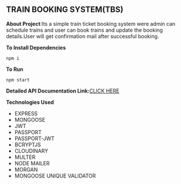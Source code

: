 ## TRAIN BOOKING SYSTEM(TBS)

**About Project**:Its a simple train ticket booking system were admin can schedule trains and user can book trains and update the booking details.User will get confirmation mail after successful booking.




**To Install Dependencies**

    npm i
**To Run**

    npm start


   **Detailed API Documentation Link:**[CLICK HERE](https://documenter.getpostman.com/view/11110002/T17DfoQL?version=latest)    

**Technologies Used**

 - EXPRESS
 - MONGOOSE
 - JWT
 - PASSPORT
 - PASSPORT-JWT
 - BCRYPTJS
 - CLOUDINARY
 - MULTER
 - NODE MAILER
 - MORGAN
 - MONGOOSE UNIQUE VALIDATOR

